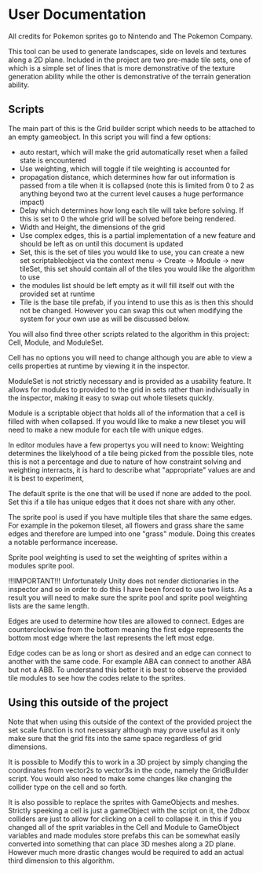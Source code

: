 # User Documentation

All credits for Pokemon sprites go to  Nintendo and The Pokemon  Company.

This tool can be used to generate landscapes, side on levels and textures along a 2D plane. 
Included in the project are two pre-made tile sets, one of which is a simple set of lines that is more demonstrative of the texture generation ability while the other is demonstrative of the terrain generation ability.

## Scripts
The main part of this is the Grid builder script which needs to be attached to an empty gameobject.
In this script you will find a few options:
- auto restart, which will make the grid automatically reset when a failed state is encountered
- Use weighting, which will toggle if tile weighting is accounted for
- propagation distance, which determines how far out information is passed from a tile when it is collapsed (note this is limited from 0 to 2 as anything beyond two at the current level causes a huge performance impact)
- Delay which determines how long each tile will take before solving. If this is set to 0 the whole grid will be solved before being rendered.
- Width and Height, the dimensions of the grid
- Use complex edges, this is a partial implementation of a new feature and should be left as on until this document is updated
- Set, this is the set of tiles you would like to use, you can create a new set scriptableobject via the context menu -> Create -> Module -> new tileSet, this set should contain all of the tiles you would like the algorithm to use
- the modules list should be left empty as it will fill itself out with the provided set at runtime
- Tile is the base tile prefab, if you intend to use this as is then this should not be changed. However you can swap this out when modifying the system for your own use as will be discussed below.

You will also find three other scripts related to the algorithm in this project: Cell, Module, and ModuleSet.

Cell has no options you will need to change although you are able to view a cells properties at runtime by viewing it in the inspector.

ModuleSet is not strictly necessary and is provided as a usability feature. It allows for modules to provided to the grid in sets rather than indivisually in the inspector, making it easy to swap out whole tilesets quickly.

Module is a scriptable object that holds all of the information that a cell is filled with when collapsed. If you would like to make a new tileset you will need to make a new module for each tile with unique edges.

In editor modules have a few propertys you will need to know:
Weighting determines the likelyhood of a tile being picked from the possible tiles, note this is not a percentage and due to nature of how constraint solving and weighting interracts, it is hard to describe what "appropriate" values are and it is best to experiment,

The default sprite is the one that will be used if none are added to the pool. Set this if a tile has unique edges that it does not share with any other.

The sprite pool is used if you have multiple tiles that share the same edges. For example in the pokemon tileset, all flowers and grass share the same edges and therefore are lumped into one "grass" module. Doing this creates a notable performance incerease.

Sprite pool weighting is used to set the weighting of sprites within a modules sprite pool.

!!!IMPORTANT!!! 
Unfortunately Unity does not render dictionaries in the inspector and so in order to do this I have been forced to use two lists. As a result you will need to make sure the sprite pool and sprite pool weighting lists are the same length.

Edges are used to determine how tiles are allowed to connect. Edges are counterclockwise from the bottom meaning the first edge represents the bottom most edge where the last represents the left most edge.

Edge codes can be as long or short as desired and an edge can connect to another with the same code. For example ABA can connect to another ABA but not a ABB. To understand this better it is best to observe the provided tile modules to see how the codes relate to the sprites.

## Using this outside of the project
Note that when using this outside of the context of the provided project the set scale function is not necessary although may prove useful as it only make sure that the grid fits into the same space regardless of grid dimensions.

It is possible to Modify this to work in a 3D project by simply changing the coordinates from vector2s to vector3s in the code, namely the GridBuilder script. 
You would also need to make some changes like changing the collider type on the cell and so forth.

It is also possible to replace the sprites with GameObjects and meshes. Strictly speeking a cell is just a gameObject with the script on it, the 2dbox colliders are just to allow for clicking on a cell to collapse it.
in this if you changed all of the sprit variables in the Cell and Module to GameObject variables and made modules store prefabs this can be somewhat easily converted into something that can place 3D meshes along a 2D plane.
However much more drastic changes would be required to add an actual third dimension to this algorithm. 
